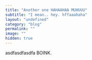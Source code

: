 ```yaml
---
title: "Another one HAHAAHAA MUHUUU"
subtitle: "I mean.. hey. hffaaahaha"
layout: "undefined"
category: "blog"
permalink: ""
image: ""
hidden: true
---
```



asdfasdfasdfa BOINK.


